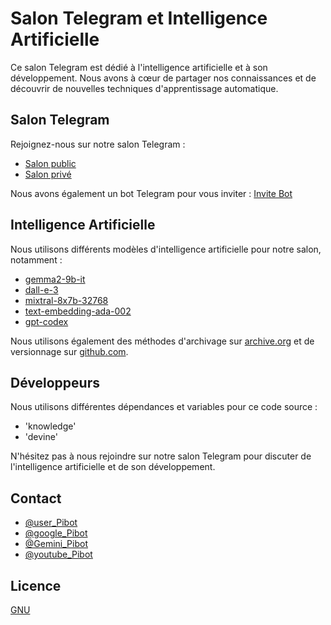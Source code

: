 # Salon Telegram et Intelligence Artificielle

Ce salon Telegram est dédié à l'intelligence artificielle et à son développement. Nous avons à cœur de partager nos connaissances et de découvrir de nouvelles techniques d'apprentissage automatique.

## Salon Telegram

Rejoignez-nous sur notre salon Telegram :

- [Salon public](t.me/dchub_01)
- [Salon privé](t.me/dchub_Pibot)

Nous avons également un bot Telegram pour vous inviter : [Invite Bot](https://t.me/user_Pibot/invite)

## Intelligence Artificielle

Nous utilisons différents modèles d'intelligence artificielle pour notre salon, notamment :

- [gemma2-9b-it](https://gemma2-9b-it.example.com)
- [dall-e-3](https://dall-e-3.example.com)
- [mixtral-8x7b-32768](https://mixtral-8x7b-32768.example.com)
- [text-embedding-ada-002](https://text-embedding-ada-002.example.com)
- [gpt-codex](https://gpt-codex.example.com)

Nous utilisons également des méthodes d'archivage sur [archive.org](https://archive.org) et de versionnage sur [github.com](https://github.com/univers-mc/user.git).

## Développeurs

Nous utilisons différentes dépendances et variables pour ce code source :

- 'knowledge'
- 'devine'

N'hésitez pas à nous rejoindre sur notre salon Telegram pour discuter de l'intelligence artificielle et de son développement.

## Contact

- [@user\_Pibot](https://t.me/user_Pibot)
- [@google\_Pibot](https://t.me/google_Pibot)
- [@Gemini\_Pibot](https://t.me/gemini_Pibot)
- [@youtube\_Pibot](https://t.me/youtube_Pibot)

## Licence

[GNU](https://github.com/univers-mc/user/blob/master/LICENSE)